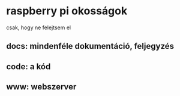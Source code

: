 # raspberry pi okosságok
csak, hogy ne felejtsem el

## docs: mindenféle dokumentáció, feljegyzés
## code: a kód
## www: webszerver
